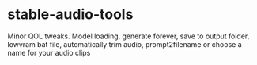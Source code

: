 # stable-audio-tools

Minor QOL tweaks. Model loading, generate forever, save to output folder, lowvram bat file, automatically trim audio, prompt2filename or choose a name for your audio clips
